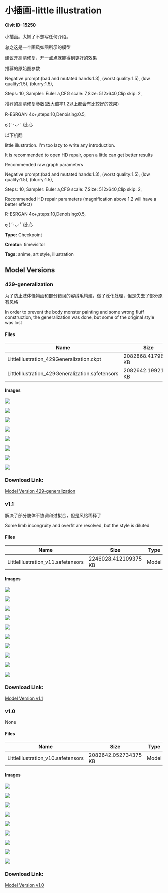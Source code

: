 # 小插画-little illustration

#### Civit ID: 15250

<p>小插画。太懒了不想写任何介绍。</p><p>总之这是一个画风如图所示的模型</p><p>建议开高清修复，开一点点就能得到更好的效果</p><p>推荐的原始图参数</p><p>Negative prompt:(bad and mutated hands:1.3), (worst quality:1.5), (low quality:1.5), (blurry:1.5),</p><p>Steps: 10, Sampler: Euler a,CFG scale: 7,Size: 512x640,Clip skip: 2,</p><p>推荐的高清修复参数(放大倍率1.2以上都会有比较好的效果)</p><p>R-ESRGAN 4x+,steps:10,Denoising:0.5,</p><p>ღ( ´･ᴗ･` )比心</p><p></p><p>以下机翻</p><p>little illustration. I'm too lazy to write any introduction.</p><p>It is recommended to open HD repair, open a little can get better results</p><p>Recommended raw graph parameters</p><p>Negative prompt:(bad and mutated hands:1.3), (worst quality:1.5), (low quality:1.5), (blurry:1.5),</p><p>Steps: 10, Sampler: Euler a,CFG scale: 7,Size: 512x640,Clip skip: 2,</p><p>Recommended HD repair parameters (magnification above 1.2 will have a better effect)</p><p>R-ESRGAN 4x+,steps:10,Denoising:0.5,</p><p>ღ( ´･ᴗ･` )比心</p>

**Type:** Checkpoint

**Creator:** timevisitor

**Tags:** anime, art style, illustration

## Model Versions

### 429-generalization

<p>为了防止肢体怪物画和部分错误的容绒毛构建，做了泛化处理，但是失去了部分原有风格</p><p>In order to prevent the body monster painting and some wrong fluff construction, the generalization was done, but some of the original style was lost</p>

#### Files

| Name | Size | Type | Format | Download Url | AutoV1 | AutoV2 | SHA256 | CRC32 | BLAKE3 |
| --- | --- | --- | --- | --- | --- | --- | --- | --- | --- |
| LittleIllustration_429Generalization.ckpt | 2082868.41796875 KB | Model | PickleTensor | https://civitai.com/api/download/models/57833?type=Model&format=PickleTensor&size=pruned&fp=fp16 | 4C81A980 | 066F31D278 | 066F31D278240DA91794F3C71CFAEFBFF5707BFBD4CE9DFF619A092D8BAD1441 | 4F93C62A | 3B5C87E53171320DD37E2A487B25CAE2DFC4819B8FC067E526531ED0145897D5 |
| LittleIllustration_429Generalization.safetensors | 2082642.19921875 KB | Model | SafeTensor | https://civitai.com/api/download/models/57833 | 321F9AA0 | 873720D727 | 873720D727825CDE36C247B9552FF72E0A70C0DBA4D6075F4792C7BABDA25A35 | 7C172E26 | 7273FB05855C95ADD7E34010825CB8E8624B34C3ADD0853ED7FFE6138399DA9D |

#### Images

<p><img src="https://image.civitai.com/xG1nkqKTMzGDvpLrqFT7WA/03777815-6d89-4c8c-7bf6-70ac88bc2a00/width=450/628695.jpeg" /></p>

<p><img src="https://image.civitai.com/xG1nkqKTMzGDvpLrqFT7WA/19871f23-c9d7-40a7-fb56-a1abc823a700/width=450/628698.jpeg" /></p>

<p><img src="https://image.civitai.com/xG1nkqKTMzGDvpLrqFT7WA/0169349c-388d-401b-0dba-b697be43bf00/width=450/628700.jpeg" /></p>

<p><img src="https://image.civitai.com/xG1nkqKTMzGDvpLrqFT7WA/59c112c1-a76b-4255-ab0f-a0b71d3b6000/width=450/628699.jpeg" /></p>

<p><img src="https://image.civitai.com/xG1nkqKTMzGDvpLrqFT7WA/7b26c7a9-1b75-4247-8621-4df2db998a00/width=450/628701.jpeg" /></p>

<p><img src="https://image.civitai.com/xG1nkqKTMzGDvpLrqFT7WA/ae6c28b2-a26f-4f0e-cae5-130794603200/width=450/628702.jpeg" /></p>

<p><img src="https://image.civitai.com/xG1nkqKTMzGDvpLrqFT7WA/5970db07-d25f-4070-ec2d-82934905db00/width=450/628703.jpeg" /></p>

<p><img src="https://image.civitai.com/xG1nkqKTMzGDvpLrqFT7WA/ea472852-a8f8-4bc6-d187-dfa0a7f85500/width=450/628704.jpeg" /></p>

### Download Link:

[Model Version 429-generalization](https://civitai.com/api/download/models/57833)

### v1.1

<p>解决了部分肢体不协调和过拟合，但是风格稀释了</p><p>Some limb incongruity and overfit are resolved, but the style is diluted</p>

#### Files

| Name | Size | Type | Format | Download Url | AutoV1 | AutoV2 | SHA256 | CRC32 | BLAKE3 |
| --- | --- | --- | --- | --- | --- | --- | --- | --- | --- |
| LittleIllustration_v11.safetensors | 2246028.412109375 KB | Model | SafeTensor | https://civitai.com/api/download/models/40527 | 0C4CA61B | 972211103F | 972211103F24458CD48B1F65782AD033549683AF37CC830AA2066D2F9D982FFE | 7C18F81B | 7B094602CDAAE58C01EE6718F787F98C2AC5A74896BCC12E2FAE1D846E853DDC |

#### Images

<p><img src="https://image.civitai.com/xG1nkqKTMzGDvpLrqFT7WA/46edd1a9-bdfe-4297-37dd-8fb46f2e5700/width=450/448202.jpeg" /></p>

<p><img src="https://image.civitai.com/xG1nkqKTMzGDvpLrqFT7WA/02e62537-f514-48a6-1ae5-dcded5bc8a00/width=450/448206.jpeg" /></p>

<p><img src="https://image.civitai.com/xG1nkqKTMzGDvpLrqFT7WA/52e2c25e-2fd4-4c32-f485-0f1aacd26900/width=450/448208.jpeg" /></p>

<p><img src="https://image.civitai.com/xG1nkqKTMzGDvpLrqFT7WA/0e6535ba-40c1-453b-f20f-97defd1dc100/width=450/448225.jpeg" /></p>

<p><img src="https://image.civitai.com/xG1nkqKTMzGDvpLrqFT7WA/d53f108a-f0cf-4b75-a238-ee4e28990000/width=450/448211.jpeg" /></p>

<p><img src="https://image.civitai.com/xG1nkqKTMzGDvpLrqFT7WA/f04fa9a7-7d25-471b-411e-6440c16d9400/width=450/448210.jpeg" /></p>

<p><img src="https://image.civitai.com/xG1nkqKTMzGDvpLrqFT7WA/731d881b-500d-40e6-5396-7fc3a1fd4200/width=450/448224.jpeg" /></p>

<p><img src="https://image.civitai.com/xG1nkqKTMzGDvpLrqFT7WA/fe54d893-8b96-452e-1551-e42451b49500/width=450/448213.jpeg" /></p>

<p><img src="https://image.civitai.com/xG1nkqKTMzGDvpLrqFT7WA/fda336c8-6fcb-4523-c53d-9a5d2bd03700/width=450/448214.jpeg" /></p>

<p><img src="https://image.civitai.com/xG1nkqKTMzGDvpLrqFT7WA/0c41e76f-209a-42d3-2512-2213ae2e9300/width=450/448215.jpeg" /></p>

### Download Link:

[Model Version v1.1](https://civitai.com/api/download/models/40527)

### v1.0

None

#### Files

| Name | Size | Type | Format | Download Url | AutoV1 | AutoV2 | SHA256 | CRC32 | BLAKE3 |
| --- | --- | --- | --- | --- | --- | --- | --- | --- | --- |
| LittleIllustration_v10.safetensors | 2082642.052734375 KB | Model | SafeTensor | https://civitai.com/api/download/models/17964 | EBC466B7 | 3FDF6AD975 | 3FDF6AD9753CDCA44264140AC080953112A4465F2024D3C6D90D5A2FE449FF4C | 4C088487 | B2CAACE276B0BE6F8A8F634502769929EA2445EE9C8419B5E28767CA18698EE0 |

#### Images

<p><img src="https://image.civitai.com/xG1nkqKTMzGDvpLrqFT7WA/c5138d83-0e24-4dcc-3736-843feb24c900/width=450/184073.jpeg" /></p>

<p><img src="https://image.civitai.com/xG1nkqKTMzGDvpLrqFT7WA/2b51d363-e8f0-49a6-9e3b-f34e7f659800/width=450/184081.jpeg" /></p>

<p><img src="https://image.civitai.com/xG1nkqKTMzGDvpLrqFT7WA/c9b9a802-b066-4eb5-e05f-1e86bccc5300/width=450/184080.jpeg" /></p>

<p><img src="https://image.civitai.com/xG1nkqKTMzGDvpLrqFT7WA/932b7351-86a0-4a9e-e4dc-9f9532c19000/width=450/184079.jpeg" /></p>

<p><img src="https://image.civitai.com/xG1nkqKTMzGDvpLrqFT7WA/cd41bf84-6d89-4672-5e7c-b9620adffc00/width=450/184078.jpeg" /></p>

<p><img src="https://image.civitai.com/xG1nkqKTMzGDvpLrqFT7WA/bd10a628-de1c-4b80-cfb5-3ddf160e5100/width=450/184077.jpeg" /></p>

<p><img src="https://image.civitai.com/xG1nkqKTMzGDvpLrqFT7WA/6befb409-fb85-4c4a-e10d-8308c0896e00/width=450/184076.jpeg" /></p>

<p><img src="https://image.civitai.com/xG1nkqKTMzGDvpLrqFT7WA/706dc956-3137-4c50-84a1-127973592100/width=450/184075.jpeg" /></p>

<p><img src="https://image.civitai.com/xG1nkqKTMzGDvpLrqFT7WA/f58a529a-8dbb-41e4-8f7e-e405ac7d6200/width=450/184074.jpeg" /></p>

### Download Link:

[Model Version v1.0](https://civitai.com/api/download/models/17964)

